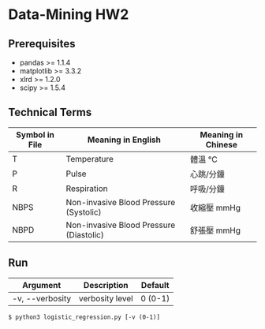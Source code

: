 # Data-Mining HW2



## Prerequisites
* pandas >= 1.1.4
* matplotlib >= 3.3.2
* xlrd >= 1.2.0
* scipy >= 1.5.4



## Technical Terms
|Symbol in File|Meaning in English|Meaning in Chinese|
|---|---|---|
|T|Temperature|體溫 °C|
|P|Pulse|心跳/分鐘|
|R|Respiration|呼吸/分鐘|
|NBPS|Non-invasive Blood Pressure (Systolic)|收縮壓 mmHg|
|NBPD|Non-invasive Blood Pressure (Diastolic)|舒張壓 mmHg|



## Run  
|Argument|Description|Default|
|---|---|---|
|-v, --verbosity|verbosity level|0 (0-1)|  
```shell script
$ python3 logistic_regression.py [-v (0-1)]
```
